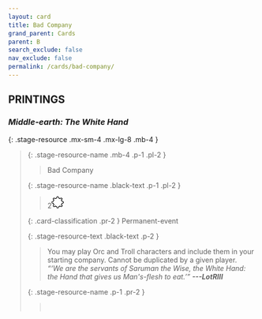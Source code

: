 ```yaml
---
layout: card
title: Bad Company
grand_parent: Cards
parent: B
search_exclude: false
nav_exclude: false
permalink: /cards/bad-company/
---
```


## PRINTINGS


### _Middle-earth: The White Hand_

{: .stage-resource .mx-sm-4 .mx-lg-8 .mb-4 }
> {: .stage-resource-name .mb-4 .p-1 .pl-2 }
> > <div class="card-mp"></div>
> > <div class="card-name">Bad Company</div>
>
> {: .stage-resource-name .black-text .p-1 .pl-2 }
> > 2![](/assets/images/stage-point.svg)
>
> {: .card-classification .pr-2 }
> Permanent-event
>
> {: .stage-resource-text .black-text .p-2 }
> > You may play Orc and Troll characters and include them in your starting company. Cannot be duplicated by a given player. <br>_“‘We are the servants of Saruman the Wise, the White Hand: the Hand that gives us Man's-flesh to eat.’”_ ***---&#65279;LotRIII*** 
> 
> {: .stage-resource-name .p-1 .pr-2 }
> > <div class="card-shield"></div>
> > <div class="card-corruption">&nbsp;</div>

